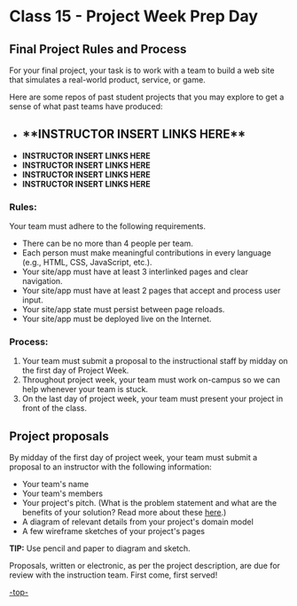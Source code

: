 <a id="project"></a>
# Class 15 - Project Week Prep Day
## Final Project Rules and Process

For your final project, your task is to work with a team to build a web site that simulates a real-world product, service, or game.

Here are some repos of past student projects that you may explore to get a sense of what past teams have produced:

* <h2>**INSTRUCTOR INSERT LINKS HERE**</h2>
* **INSTRUCTOR INSERT LINKS HERE**
* **INSTRUCTOR INSERT LINKS HERE**
* **INSTRUCTOR INSERT LINKS HERE**
* **INSTRUCTOR INSERT LINKS HERE**

### Rules:

Your team must adhere to the following requirements.
* There can be no more than 4 people per team.
* Each person must make meaningful contributions in every language (e.g., HTML, CSS, JavaScript, etc.).
* Your site/app must have at least 3 interlinked pages and clear navigation.
* Your site/app must have at least 2 pages that accept and process user input.
* Your site/app state must persist between page reloads.
* Your site/app must be deployed live on the Internet.

### Process:

1. Your team must submit a proposal to the instructional staff by midday on the first day of Project Week.
2. Throughout project week, your team must work on-campus so we can help whenever your team is stuck.
3. On the last day of project week, your team must present your project in front of the class.

## Project proposals

By midday of the first day of project week, your team must submit a proposal to an instructor with the following information:

 - Your team's name
 - Your team's members
 - Your project's pitch. (What is the problem statement and what are the benefits of your solution? Read more about these [here](https://www.bidsketch.com/proposal-resources/proposal-templates/web-design-proposal-template).)
 - A diagram of relevant details from your project's domain model
 - A few wireframe sketches of your project's pages

**TIP:** Use pencil and paper to diagram and sketch.

Proposals, written or electronic, as per the project description, are due for review with the instruction team. First come, first served!

[-top-](#top)
